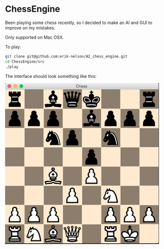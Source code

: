 # ChessEngine

Been playing some chess recently, so I decided to make an AI and GUI to improve
on my mistakes.

Only supported on Mac OSX.

To play:

```bash
git clone git@github.com:erik-nelson/AI_chess_engine.git
cd ChessEngine/src
./play
```

The interface should look something like this:

![alt text](https://github.com/erik-nelson/ChessEngine/blob/master/chess.png)
